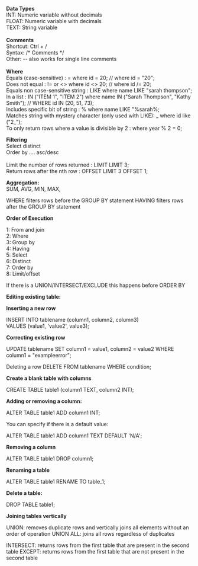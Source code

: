 <b>Data Types </b> <br/>
INT: Numeric variable without decimals <br/>
FLOAT: Numeric variable with decimals <br/>
TEXT: String variable <br/>
<br/>
<b>Comments </b> <br/>
Shortcut: Ctrl + / <br/>
Syntax: /* Comments */ <br/>
Other: -- also works for single line comments <br/>
<br/>
<b>Where</b><br/>
Equals (case-sensitive)                                    :               =                          where id = 20; // where id = "20"; <br/>
Does not equal                                             :               != or <>                   where id <> 20; // where id /= 20; <br/>
Equals non case-sensitive string                           :               LIKE                       where name LIKE "sarah thompson"; <br/>
In a list                                                  :               IN ("ITEM 1", "ITEM 2")    where name IN ("Sarah Thompson", "Kathy Smith"); // WHERE id IN (20, 51, 73); <br/>
Includes specific bit of string                            :               %                          where name LIKE "%sarah%; <br/>
Matches string with mystery character (only used with LIKE):               _                          where id like ("2_");
<br/>
To only return rows where a value is divisible by 2        :                                          where year % 2 = 0;

<b>Filtering</b> <br/>
Select distinct <br/>
Order by .... asc/desc <br/>
<br/>
Limit the number of rows returned                          :               LIMIT                      LIMIT 3; <br/>
Return rows after the nth row                              :               OFFSET                     LIMIT 3 OFFSET 1; <br/>

<b>Aggregation:</b> <br/>
SUM, AVG, MIN, MAX,

WHERE filters rows before the GROUP BY statement
HAVING filters rows after the GROUP BY statement

<b>Order of Execution</b>

1: From and join <br/>
2: Where <br/>
3: Group by <br/>
4: Having <br/>
5: Select <br/>
6: Distinct <br/>
7: Order by <br/>
8: Limit/offset <br/>

If there is a UNION/INTERSECT/EXCLUDE this happens before ORDER BY

<b>Editing existing table:</b>

<b>Inserting a new row</b>

INSERT INTO tablename (column1, column2, column3)</br>
VALUES (value1, 'value2', value3);</br>

<b>Correcting existing row</b>

UPDATE tablename
SET column1 = value1,
    column2 = value2
WHERE column1 = "exampleerror";

Deleting a row
DELETE FROM tablename
WHERE condition;

<b>Create a blank table with columns</b>

CREATE TABLE table1 
(column1 TEXT,
column2 INT);

<b>Adding or removing a column:</b>

ALTER TABLE table1
ADD column1 INT;

You can specify if there is a default value:

ALTER TABLE table1
ADD column1 TEXT
DEFAULT 'N/A';

<b>Removing a column</b>

ALTER TABLE table1
DROP column1;

<b>Renaming a table</b>

ALTER TABLE table1
RENAME TO table_1;

<b>Delete a table:</b>

DROP TABLE table1;

<b>Joining tables vertically</b>

UNION: removes duplicate rows and vertically joins all elements without an order of operation
UNION ALL: joins all rows regardless of duplicates

INTERSECT: returns rows from the first table that are present in the second table
EXCEPT: returns rows from the first table that are not present in the second table
